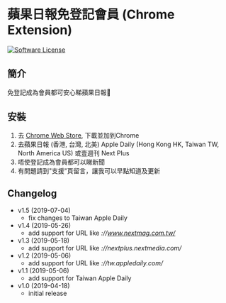 蘋果日報免登記會員 (Chrome Extension)
==========
[![Software License](https://img.shields.io/badge/license-MIT-brightgreen.svg)](LICENSE)

簡介
----
免登記成為會員都可安心睇蘋果日報🍎

安裝
----
1. 去 [Chrome Web Store](https://apple-unblock.quentin.pro), 下載並加到Chrome
2. 去蘋果日報 (香港, 台灣, 北美) Apple Daily (Hong Kong HK, Taiwan TW, North America US) 或壹週刊 Next Plus
3. 唔使登記成為會員都可以睇新聞
4. 有問題請到"支援"頁留言，讓我可以早點知道及更新

Changelog
----
- v1.5 (2019-07-04)
	- fix changes to Taiwan Apple Daily
- v1.4 (2019-05-26)
	- add support for URL like *://www.nextmag.com.tw/*
- v1.3 (2019-05-18)
	- add support for URL like *://nextplus.nextmedia.com/*
- v1.2 (2019-05-06)
	- add support for URL like *://tw.appledaily.com/*
- v1.1 (2019-05-06)
	- add support for Taiwan Apple Daily
- v1.0 (2019-04-18)
	- initial release
